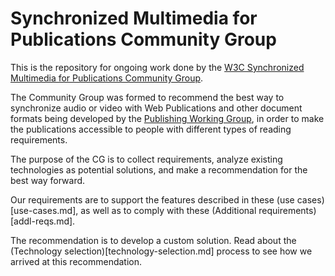 # Synchronized Multimedia for Publications Community Group

This is the repository for ongoing work done by the [W3C Synchronized Multimedia for Publications Community Group](https://www.w3.org/community/sync-media-pub/).

The Community Group was formed to recommend the best way to synchronize audio or video with Web Publications and other document formats being developed by the [Publishing Working Group](https://www.w3.org/publishing/groups/publ-wg/), in order to make the publications accessible to people with different types of reading requirements.

The purpose of the CG is to collect requirements, analyze existing technologies as potential solutions, and make a recommendation for the best way forward.

Our requirements are to support the features described in these (use cases)[use-cases.md], as well as to comply with these (Additional requirements)[addl-reqs.md].

The recommendation is to develop a custom solution. Read about the (Technology selection)[technology-selection.md] process to see how we arrived at this recommendation.
